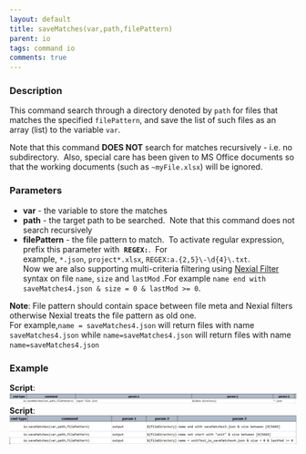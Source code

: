 ```yaml
---
layout: default
title: saveMatches(var,path,filePattern)
parent: io
tags: command io
comments: true
---
```



### Description
This command search through a directory denoted by `path` for files that matches the specified `filePattern`, and 
save the list of such files as an array (list) to the variable `var`. 

Note that this command **DOES NOT** search for matches recursively - i.e. no subdirectory.  Also, special care has 
been given to MS Office documents so that the working documents (such as `~myFile.xlsx`) will be ignored.


### Parameters
- **var** - the variable to store the matches
- **path** - the target path to be searched.  Note that this command does not search recursively
- **filePattern** - the file pattern to match.  To activate regular expression, prefix this parameter with 
  **`REGEX:`**.  For example, `*.json`, `project*.xlsx`, `REGEX:a.{2,5}\-\d{4}\.txt`. <br>
  Now we are also supporting multi-criteria filtering using [Nexial Filter](../../flowcontrols/filter) syntax on file 
  `name`, `size` and `lastMod` .For example `name end with saveMatches4.json & size = 0 & lastMod >= 0`.<br/>
  
**Note**: File pattern should contain space between file meta and Nexial filters otherwise Nexial treats the file 
pattern as old one.<br>
 For example,`name = saveMatches4.json` will return files with name `saveMatches4.json` while `name=saveMatches4.json` 
 will return files with name `name=saveMatches4.json`
 


### Example
**Script**:<br/>
![script](image/saveMatches_01.png)<br/>
**Script**:<br/>
![script](image/saveMatches_02.png)